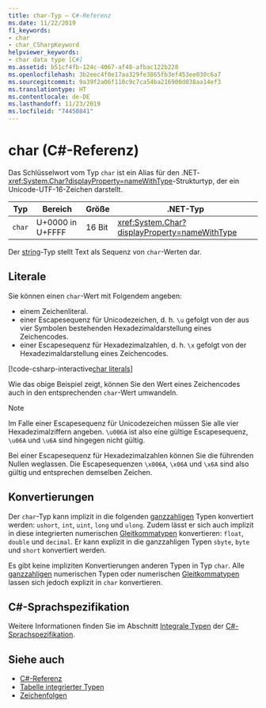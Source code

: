 ```yaml
---
title: char-Typ – C#-Referenz
ms.date: 11/22/2019
f1_keywords:
- char
- char_CSharpKeyword
helpviewer_keywords:
- char data type [C#]
ms.assetid: b51cf4fb-124c-4067-af48-afbac122b228
ms.openlocfilehash: 3b2eec4f0e17aa329fe3865fb3ef453ee030c6a7
ms.sourcegitcommit: 9a39f2a06f110c9c7ca54ba216900d038aa14ef3
ms.translationtype: HT
ms.contentlocale: de-DE
ms.lasthandoff: 11/23/2019
ms.locfileid: "74450841"
---
```

# <a name="char-c-reference"></a>char (C#-Referenz)

Das Schlüsselwort vom Typ `char` ist ein Alias für den .NET-<xref:System.Char?displayProperty=nameWithType>-Strukturtyp, der ein Unicode-UTF-16-Zeichen darstellt.

|Typ|Bereich|Größe|.NET-Typ|
|----------|-----------|----------|-------------------------|
|`char`|U+0000 in U+FFFF|16 Bit|<xref:System.Char?displayProperty=nameWithType>|

Der [string](reference-types.md#the-string-type)-Typ stellt Text als Sequenz von `char`-Werten dar.

## <a name="literals"></a>Literale

Sie können einen `char`-Wert mit Folgendem angeben:

- einem Zeichenliteral.
- einer Escapesequenz für Unicodezeichen, d. h. `\u` gefolgt von der aus vier Symbolen bestehenden Hexadezimaldarstellung eines Zeichencodes.
- einer Escapesequenz für Hexadezimalzahlen, d. h. `\x` gefolgt von der Hexadezimaldarstellung eines Zeichencodes.

[!code-csharp-interactive[char literals](~/samples/csharp/language-reference/builtin-types/CharType.cs#Literals)]

Wie das obige Beispiel zeigt, können Sie den Wert eines Zeichencodes auch in den entsprechenden `char`-Wert umwandeln.

> [!NOTE]
> Im Falle einer Escapesequenz für Unicodezeichen müssen Sie alle vier Hexadezimalziffern angeben. `\u006A` ist also eine gültige Escapesequenz, `\u06A` und `\u6A` sind hingegen nicht gültig.
>
> Bei einer Escapesequenz für Hexadezimalzahlen können Sie die führenden Nullen weglassen. Die Escapesequenzen `\x006A`, `\x06A` und `\x6A` sind also gültig und entsprechen demselben Zeichen.

## <a name="conversions"></a>Konvertierungen

Der `char`-Typ kann implizit in die folgenden [ganzzahligen](integral-numeric-types.md) Typen konvertiert werden: `ushort`, `int`, `uint`, `long` und `ulong`. Zudem lässt er sich auch implizit in diese integrierten numerischen [Gleitkommatypen](floating-point-numeric-types.md) konvertieren: `float`, `double` und `decimal`. Er kann explizit in die ganzzahligen Typen `sbyte`, `byte` und `short` konvertiert werden.

Es gibt keine impliziten Konvertierungen anderen Typen in Typ `char`. Alle [ganzzahligen](integral-numeric-types.md) numerischen Typen oder numerischen [Gleitkommatypen](floating-point-numeric-types.md) lassen sich jedoch explizit in `char` konvertieren.

## <a name="c-language-specification"></a>C#-Sprachspezifikation

Weitere Informationen finden Sie im Abschnitt [Integrale Typen](~/_csharplang/spec/types.md#integral-types) der [C#-Sprachspezifikation](~/_csharplang/spec/introduction.md).

## <a name="see-also"></a>Siehe auch

- [C#-Referenz](../index.md)
- [Tabelle integrierter Typen](../keywords/built-in-types-table.md)
- [Zeichenfolgen](../../programming-guide/strings/index.md)

